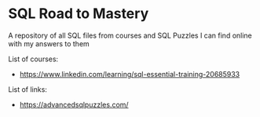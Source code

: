 # SQL Road to Mastery
A repository of all SQL files from courses and SQL Puzzles I can find online with my answers to them

List of courses:  
* https://www.linkedin.com/learning/sql-essential-training-20685933

List of links:  
* https://advancedsqlpuzzles.com/
